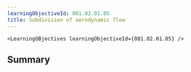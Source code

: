 ```yaml
---
learningObjectiveId: 081.02.01.05
title: Subdivision of aerodynamic flow
---
```


```tsx eval
<LearningOBjectives learningObjectiveId={081.02.01.05} />
```

## Summary
